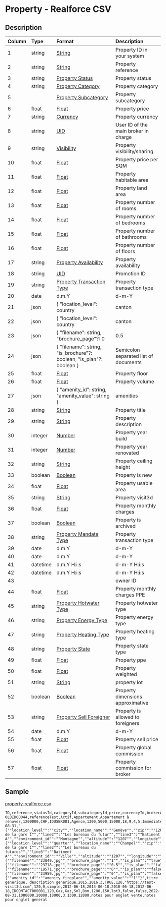 # Property - Realforce CSV

## Description

| Column | Type | Format | Description |
| :--- | :--- | :--- | :--- |
| 1 | string | [String](https://en.wikipedia.org/wiki/String_(computer_science)) | Property ID in your system |
| 2 | string | [String](https://en.wikipedia.org/wiki/String_(computer_science)) | Property reference |
| 3 | string | [Property Status](../values/property_status_id.md) | Property status |
| 4 | string | [Property Category](../values/property_category_id.md) | Property category |
| 5 |  | [Property Subcategory](../values/property_subcategory_id.md) | Property subcategory |
| 6 | float | [Float](https://en.wikipedia.org/wiki/Decimal) | Property price |
| 7 | string | [Currency](../values/currency_id.md) | Property currency |
| 8 | string | [UID](https://en.wikipedia.org/wiki/Unique_identifier) | User ID of the main broker in charge |
| 9 | string | [Visibility](../values/visibility_id.md) | Property visibility/sharing |
| 10 | float | [Float](https://en.wikipedia.org/wiki/Decimal) | Property price per SQM |
| 11 | float | [Float](https://en.wikipedia.org/wiki/Decimal) | Property habitable area |
| 12 | float | [Float](https://en.wikipedia.org/wiki/Decimal) | Property land area |
| 13 | float | [Float](https://en.wikipedia.org/wiki/Decimal) | Property number of rooms |
| 14 | float | [Float](https://en.wikipedia.org/wiki/Decimal) | Property number of bedrooms |
| 15 | float | [Float](https://en.wikipedia.org/wiki/Decimal) | Property number of bathrooms |
| 16 | float | [Float](https://en.wikipedia.org/wiki/Decimal) | Property number of floors |
| 17 | string | [Property Availability](../values/property_availability_id.md) | Property availability |
| 18 | string | [UID](https://en.wikipedia.org/wiki/Unique_identifier) | Promotion ID |
| 19 | string | [Property Transaction Type](../values/property_transaction_type_id.md) | Property transaction type |
| 20 | date | d.m.Y | d-m-Y | Y-m-d | Property availability date |
| 21 | json | { "location_level": country|canton|district|zone|city|quarter, "location_name": string, "zip": string, "line1": string, "line2": string, "line3": string, "environment_id": string, "altitude": string, "longitude": string, "latitude": string } | Property real location |
| 22 | json | { "location_level": country|canton|district|zone|city|quarter, "location_name": string, "zip": string, "line1": string, "line2": string, "line3": string, "environment_id": string, "altitude": string, "longitude": string, "latitude": string } | Property alternate location |
| 23 | json | { "filename": string, "brochure_page"?: 0|0.5|1, "is_website"?: boolean, "is_portal"?: boolean, "is_plan"?: boolean } | Semicolon separated list of photos |
| 24 | json | { "filename": string, "is_brochure"?: boolean, "is_plan"?: boolean } | Semicolon separated list of documents |
| 25 | float | [Float](https://en.wikipedia.org/wiki/Decimal) | Property floor |
| 26 | float | [Float](https://en.wikipedia.org/wiki/Decimal) | Property volume |
| 27 | json | { "amenity_id": string, "amenity_value": string } | amenities |
| 28 | string | [String](https://en.wikipedia.org/wiki/String_(computer_science)) | Property title |
| 29 | string | [String](https://en.wikipedia.org/wiki/String_(computer_science)) | Property description |
| 30 | integer | [Number](https://en.wikipedia.org/wiki/Integer) | Property year build |
| 31 | integer | [Number](https://en.wikipedia.org/wiki/Integer) | Property year renovated |
| 32 | string | [String](https://en.wikipedia.org/wiki/String_(computer_science)) | Property ceiling height |
| 33 | boolean | [Boolean](https://en.wikipedia.org/wiki/Boolean_data_type) | Property is new |
| 34 | float | [Float](https://en.wikipedia.org/wiki/Decimal) | Property usable area |
| 35 | string | [String](https://en.wikipedia.org/wiki/String_(computer_science)) | Property visit3d |
| 36 | float | [Float](https://en.wikipedia.org/wiki/Decimal) | Property monthly charges |
| 37 | boolean | [Boolean](https://en.wikipedia.org/wiki/Boolean_data_type) | Property is archived |
| 38 | string | [Property Mandate Type](../values/property_mandate_type_id.md) | Property transaction type |
| 39 | date | d.m.Y | d-m-Y | Y-m-d | Property mandate start date |
| 40 | date | d.m.Y | d-m-Y | Y-m-d | Property mandate end date |
| 41 | datetime | d.m.Y H:i:s | d-m-Y H:i:s | Y-m-d H:i:s | Property creation date & time |
| 42 | datetime | d.m.Y H:i:s | d-m-Y H:i:s | Y-m-d H:i:s | Property update date & time |
| 43 |  |  | owner ID |
| 44 | float | [Float](https://en.wikipedia.org/wiki/Decimal) | Property monthly charges PPE |
| 45 | string | [Property Hotwater Type](../values/property_hotwater_type_id.md) | Property hotwater type |
| 46 | string | [Property Energy Type](../values/property_energy_type_id.md) | Property energy type |
| 47 | string | [Property Heating Type](../values/property_heating_type_id.md) | Property heating type |
| 48 | string | [Property State](../values/property_state_id.md) | Property state type |
| 49 | float | [Float](https://en.wikipedia.org/wiki/Decimal) | Property ppe |
| 50 | float | [Float](https://en.wikipedia.org/wiki/Decimal) | Property weighted |
| 51 | string | [String](https://en.wikipedia.org/wiki/String_(computer_science)) | property lot |
| 52 | boolean | [Boolean](https://en.wikipedia.org/wiki/Boolean_data_type) | Property dimensions approximative |
| 53 | string | [Property Sell Foreigner](../values/property_sell_foreigner_id.md) | Property is allowed to foreigners |
| 54 | date | d.m.Y | d-m-Y | Y-m-d | Property definitive sell update date |
| 55 | float | [Float](https://en.wikipedia.org/wiki/Decimal) | Property sell price |
| 56 | float | [Float](https://en.wikipedia.org/wiki/Decimal) | Property global commission |
| 57 | float | [Float](https://en.wikipedia.org/wiki/Decimal) | Property commission for broker |

## Sample

[property-realforce.csv](../samples/property-realforce.csv)
```
ID,reference,statusId,categoryId,subcategoryId,price,currencyId,brokerAccountId,visibilityId,priceSqm,habitable,land,rooms,bedrooms,bathrooms,floors,availabilityId,promotionId,transactionTypeId,availabilityDate,realLocation,altLocation,photos,documents,floor,volume,amenities,genericTitle,genericDescription,constructionYear,renovationYear,ceiling,isNew,usable,visit3d,monthlyCharges,isArchived,mandateType,mandateStart,mandateEnd,createDateTime,updateDateTime,ownerId,monthlyChargesPpe,hotwaterTypeId,heatingEnergyTypeId,heatingTypeId,stateId,ppe,weighted,lot,isApproximative,sellForeignerId,definitiveSell,sellPrice,globalCommission,commission,globalCommissionPercent,annualCharges,parking,notes,brokerNotes
OLDID00044,referenceTest,Actif,Appartement,Appartement à rénover,1200000,CHF,IDUSER001,Agence,1300,5000,15000,18,9,4,5,Immédiatement,,Vente,2022-08-31,"{""location_level"":""city"",""location_name"":""Genève"",""zip"":""1207"",""line1"":""Rue de la gare 1"",""line2"":""Les bureaux du futur"",""line3"":""Batiment A"",""environment_id"":""Montagne"",""altitude"":""1207"",""longitude"":""1207"",""latitude"":""1207""}","{""location_level"":""quarter"",""location_name"":""Champel"",""zip"":""1207"",""line1"":""Rue de la gare 1"",""line2"":""Les bureaux du futures"",""line3"":""Batiment A"",""environment_id"":""Ville"",""altitude"":""1207"",""longitude"":""1207"",""latitude"":""1207""}","{""filename"":""23849.jpg"",""brochure_page"":""1"",""is_plan"":""true"",""is_portal"":""true"",""is_website"":""true""};{""filename"":""23718.jpg"",""brochure_page"":""0.5"",""is_plan"":""false"",""is_portal"":""true"",""is_website"":""false""};{""filename"":""19571.jpg"",""brochure_page"":""0"",""is_plan"":""false"",""is_portal"":""false"",""is_website"":""true""};{""filename"":""23959.jpg"",""brochure_page"":""0"",""is_plan"":""false"",""is_portal"":""false"",""is_website"":""false""}",,2,100,"{""amenity_id"":""amenity_fireplace"",""amenity_value"":""1""}",titre generique, description generique,2015,2016,3,TRUE,120,"https://test-visit3d.com",120,0,simple,2012-06-18,2013-06-18,2010-06-18,2012-06-18,IDCONTACT000001,120,Gaz,Gaz,Sol,Bon,1200,150,lot3,false,false,2022-08-31,1000000,20000,10000,3,1300,12000,notes pour onglet vente,notes pour onglet general
```
